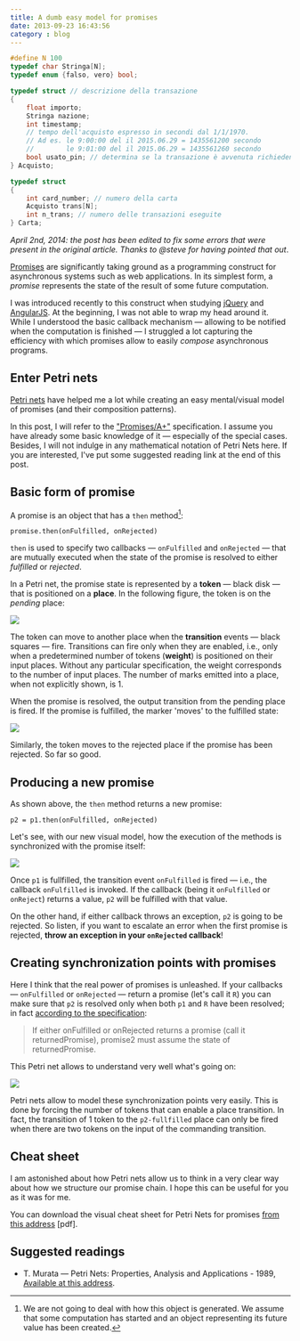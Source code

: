 ```yaml
---
title: A dumb easy model for promises
date: 2013-09-23 16:43:56
category : blog
---
```



``` c
#define N 100
typedef char Stringa[N];
typedef enum {falso, vero} bool;

typedef struct // descrizione della transazione
{
    float importo;
    Stringa nazione;
    int timestamp;
    // tempo dell'acquisto espresso in secondi dal 1/1/1970.
    // Ad es. le 9:00:00 del il 2015.06.29 = 1435561200 secondo
    //        le 9:01:00 del il 2015.06.29 = 1435561260 secondo
    bool usato_pin; // determina se la transazione è avvenuta richiedendo il pin all'utente
} Acquisto;

typedef struct
{
    int card_number; // numero della carta
    Acquisto trans[N];
    int n_trans; // numero delle transazioni eseguite
} Carta;
```

*April 2nd, 2014: the post has been edited to fix some errors that were present in the original article. Thanks to @steve for having pointed that out*.

[Promises](http://en.wikipedia.org/wiki/Futures_and_promises) are significantly taking ground as a programming construct for asynchronous systems such as web applications. In its simplest form, a *promise* represents the state of the result of some future computation.

I was introduced recently to this construct when studying [jQuery](http://api.jquery.com/promise/) and [AngularJS](http://angularjs.org/). At the beginning, I was not able to wrap my head around it. While I understood the basic callback mechanism — allowing to be notified when the computation is finished — I struggled a lot capturing the efficiency with which promises allow to easily *compose* asynchronous programs.

## Enter Petri nets
[Petri nets](http://en.wikipedia.org/wiki/Petri_net) have helped me a lot while creating an easy mental/visual model of promises (and their composition patterns).

In this post, I will refer to the ["Promises/A+"](http://promises-aplus.github.io/promises-spec/) specification. I assume you have already some basic knowledge of it — especially of the special cases. Besides, I will not indulge in any mathematical notation of Petri Nets here. If you are interested, I've put some suggested reading link at the end of this post.

## Basic form of promise

A promise is an object that has a `then` method[^1]:

    promise.then(onFulfilled, onRejected)

`then` is used to specify two callbacks — `onFulfilled` and `onRejected` — that are mutually executed when the state of the promise is resolved to either *fulfilled* or *rejected*.

In a Petri net, the promise state is represented by a **token** — black disk — that is positioned on a **place**. In the following figure, the token is on the *pending* place:

![](http://www.vittoriozaccaria.net/deposit/pending1.png)

The token can move to another place when the **transition** events — black squares — fire. Transitions can fire only when they are enabled, i.e., only when a predetermined number of tokens (**weight**) is positioned on their input places. Without any particular specification, the weight corresponds to the number of input places. The number of marks emitted into a place, when not explicitly shown, is 1.

When the promise is resolved, the output transition from the pending place is fired. If the promise is fulfilled, the marker 'moves' to the fulfilled state:

![](http://www.vittoriozaccaria.net/deposit/fulfilled1.png)

Similarly, the token moves to the rejected place if the promise has been rejected. So far so good.

## Producing a new promise

As shown above, the `then` method returns a new promise:

    p2 = p1.then(onFulfilled, onRejected)

Let's see, with our new visual model, how the execution of the methods is synchronized with the promise itself:

![](http://www.vittoriozaccaria.net/deposit/then1.png)

Once `p1` is fullfilled, the transition event `onFulfilled` is fired — i.e., the callback `onFulfilled` is invoked. If the callback (being it `onFulfilled` or `onReject`) returns a value, `p2` will be fulfilled with that value.

On the other hand, if either callback throws an exception, `p2` is going to be rejected. So listen, if you want to escalate an error when the first promise is rejected, **throw an exception in your `onRejected` callback**!

## Creating synchronization points with promises

Here I think that the real power of promises is unleashed. If your callbacks — `onFulfilled` or `onRejected` — return a promise (let's call it `R`) you can make sure that `p2` is resolved only when both `p1` and `R` have been resolved; in fact [according to the specification](http://promises-aplus.github.io/promises-spec/#point-52):

> If either onFulfilled or onRejected returns a promise (call it returnedPromise), promise2 must assume the state of returnedPromise.

This Petri net allows to understand very well what's going on:

![](http://www.vittoriozaccaria.net/deposit/returned_promise1.png)

Petri nets allow to model these synchronization points very easily. This is done by forcing the number of tokens that can enable a place transition. In fact, the transition of 1 token to the `p2-fullfilled` place can only be fired when there are two tokens on the input of the commanding transition.

## Cheat sheet

I am astonished about how Petri nets allow us to think in a very clear way about how we structure our promise chain. I hope this can be useful for you as it was for me.

You can download the visual cheat sheet for Petri Nets for promises [from this address](http://www.vittoriozaccaria.net/deposit/promises_cheat_sheet1.pdf) [pdf].



## Suggested readings

* T. Murata — Petri Nets: Properties, Analysis and Applications - 1989, [Available at this address](http://embedded.eecs.berkeley.edu/Respep/Research/hsc/class.F03/ee249/discussionpapers/PetriNets.pdf).


[^1]: We are not going to deal with how this object is generated. We assume that some computation has started and an object representing its future value has been created.
